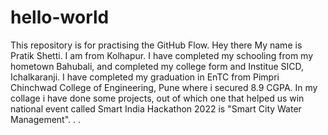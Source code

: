# hello-world
This repository is for practising the GitHub Flow.
Hey there My name is Pratik Shetti. I am from Kolhapur. I have completed my schooling from my hometown Bahubali, and completed my college form and Institue SICD, Ichalkaranji. I have completed my graduation in EnTC from Pimpri Chinchwad College of Engineering, Pune where i secured 8.9 CGPA. In my collage i have done some projects, out of which one that helped us win national event called Smart India Hackathon 2022 is "Smart City Water Management". . . 
